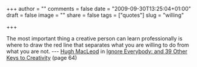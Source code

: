 +++
author = ""
comments = false
date = "2009-09-30T13:25:04+01:00"
draft = false
image = ""
share = false
tags = ["quotes"]
slug = "willing"

+++

The most important thing a creative person can learn professionally is where
to draw the red line that separates what you are willing to do from what you
are not. --- [Hugh MacLeod](http://twitter.com/gapingvoid)<!--more--> in
[Ignore Everybody: and 39 Other Keys to
Creativity](http://www.amazon.com/Ignore-Everybody-Other-Keys-Creativity/dp/159184259X/)
(page 64)
